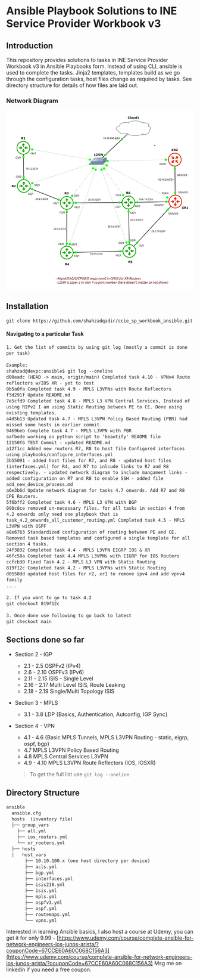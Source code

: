 # Ansible Playbook Solutions to INE Service Provider Workbook v3

## Introduction

This repository provides solutions to tasks in INE Service Provider Workbook v3 in Ansible Playbooks form. Instead of using CLI, ansible is used to complete the tasks. Jinja2 templates, templates build as we go through the configuration tasks, host files change as required by tasks. See directory structure for details of how files are laid out.

### Network Diagram

![1711700268781](image/README/1711700268781.png)

## Installation

```
git clone https://github.com/shahzadqadir/ccie_sp_workbook_ansible.git
```

#### Navigating to a particular Task

```
1. Get the list of commits by using git log (mostly a commit is done per task)

Example:
shahzad@devpc:ansible$ git log --oneline
d00eadc (HEAD -> main, origin/main) Completed task 4.10 - VPNv4 Route reflectors w/IOS XR - yet to test
0b5a0fa Completed task 4.9 - MPLS L3VPNs with Route Reflectors
f3d291f Update README.md
7e5cfd9 Completed task 4.8 - MPLS L3 VPN Central Services, Instead of using RIPv2 I am using Static Routing between PE to CE. Done using existing templates.
a4d5b13 Updated task 4.7 - MPLS L3VPN Policy Based Routing (PBR) had missed some hosts in earlier commit.
9469beb Complete task 4.7 - MPLS L3VPN with PBR
aafbede working on python script to 'beautify' README file
12150f6 TEST Commit - updated README.md
a12f1cc Added new routers R7, R8 to host file Configured interfaces using playbooks/configure_interfaces.yml
3b55091 - added host files for R7, and R8 - updated host files (interfaces.yml) for R4, and R7 to inlcude links to R7 and R8 respectively. - updated network diagram to include mangament links - added configuration on R7 and R8 to enable SSH - added file add_new_device_process.md
a6e3b6d Update network diagram for tasks 4.7 onwards. Add R7 and R8 CPE Routers.
5f6bff2 Completed task 4.6 - MPLS L3 VPN with BGP
090c8ce removed un-necessary files. for all tasks in section 4 from 4.2 onwards only need one playbook that is task_4.2_onwards_all_customer_routing.yml Completed task 4.5 - MPLS L3VPN with OSPF
a8e6763 Standardized configuration of routing between PE and CE. Removed task based templates and configured a single template for all section 4 tasks.
24f3832 Completed task 4.4 - MPLS L3VPN EIGRP IOS & XR
46fc58a Completed task 4.4 MPLS L3VPNs with EIGRP for IOS Routers
ccfcb30 Fixed Task 4.2 - MPLS L3 VPN with Static Routing
819f12c Completed task 4.2 - MPLS L3VPNs with Static Routing
d0558dd updated host files for r2, xr1 to remove ipv4 and add vpnv4 family
....

2. If you want to go to task 4.2
git checkout 819f12c

3. Once done use following to go back to latest
git checkout main

```

## Sections done so far

* Section 2 - IGP

  * 2.1 - 2.5 OSPFv2 (IPv4)
  * 2.6 - 2.10 OSPFv3 (IPv6)
  * 2.11 - 2.15 ISIS - Single Level
  * 2.16 - 2.17 Multi Level ISIS, Route Leaking
  * 2.18 - 2.19 Single/Multi Topology ISIS
* Section 3 - MPLS

  * 3.1 - 3.8 LDP {Basics, Authentication, Autconfig, IGP Sync}
* Section 4 - VPN

  * 4.1 - 4.6 {Basic MPLS Tunnels, MPLS L3VPN Routing - static, eigrp, ospf, bgp}
  * 4.7 MPLS L3VPN Policy Based Routing
  * 4.8	MPLS Central Services L3VPN
  * 4.9 - 4.10	MPLS L3VPN Route Reflectors (IOS, IOSXR)

  > To get the full list use ``git log --oneline``
  >

## Directory Structure

```
ansible
  ansible.cfg
  hosts  (inventory file)
  ├── group_vars
    ├── all.yml
    ├── ios_routers.yml
    └── xr_routers.yml
  ├── hosts
  |   host_vars
       ├── 10.10.100.x (one host directory per device)
       ├── acls.yml
       ├── bgp.yml
       ├── interfaces.yml
       ├── isis218.yml
       ├── isis.yml
       ├── mpls.yml
       ├── ospfv3.yml
       ├── ospf.yml
       ├── routemaps.yml
       └── vpns.yml

```

Interested in learning Ansible basics, I also host a course at Udemy, you can get it for only 9.99 - [https://www.udemy.com/course/complete-ansible-for-network-engineers-ios-junos-arista/?couponCode=67CCE60A60C068C156A3](https://www.udemy.com/course/complete-ansible-for-network-engineers-ios-junos-arista/?couponCode=67CCE60A60C068C156A3) Msg me on linkedin if you need a free coupon.
